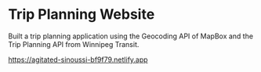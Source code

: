 # Trip Planning Website
Built a trip planning application using the Geocoding API of MapBox and the Trip Planning API from Winnipeg Transit.

https://agitated-sinoussi-bf9f79.netlify.app


